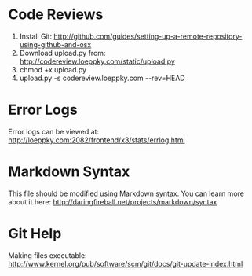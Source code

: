 # Code Reviews #
1. Install Git: http://github.com/guides/setting-up-a-remote-repository-using-github-and-osx
2. Download upload.py from: http://codereview.loeppky.com/static/upload.py 
3. chmod +x upload.py
4. upload.py -s codereview.loeppky.com --rev=HEAD

# Error Logs #
Error logs can be viewed at: http://loeppky.com:2082/frontend/x3/stats/errlog.html

# Markdown Syntax #
This file should be modified using Markdown syntax.  You can learn more about it here: http://daringfireball.net/projects/markdown/syntax

# Git Help #
Making files executable: http://www.kernel.org/pub/software/scm/git/docs/git-update-index.html
